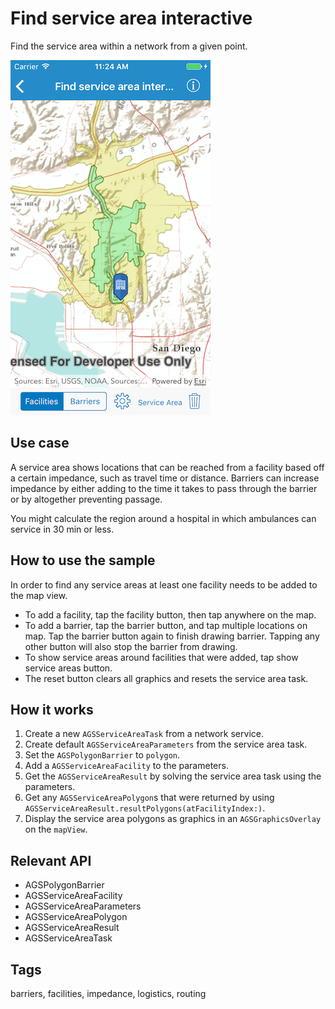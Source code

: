 # Find service area interactive

Find the service area within a network from a given point.

![Find service area interactive sample](find-service-area-interactive.png)

## Use case

A service area shows locations that can be reached from a facility based off a certain impedance, such as travel time or distance. Barriers can increase impedance by either adding to the time it takes to pass through the barrier or by altogether preventing passage.

You might calculate the region around a hospital in which ambulances can service in 30 min or less.

## How to use the sample

In order to find any service areas at least one facility needs to be added to the map view.

* To add a facility, tap the facility button, then tap anywhere on the map.
* To add a barrier, tap the barrier button, and tap multiple locations on map. Tap the barrier button again to finish drawing barrier. Tapping any other button will also stop the barrier from drawing.
* To show service areas around facilities that were added, tap show service areas button.
* The reset button clears all graphics and resets the service area task.

## How it works

1. Create a new `AGSServiceAreaTask` from a network service.
2. Create default `AGSServiceAreaParameters` from the service area task.
3. Set the `AGSPolygonBarrier` to `polygon`.
4. Add a `AGSServiceAreaFacility` to the parameters.
5. Get the `AGSServiceAreaResult` by solving the service area task using the parameters.
6. Get any `AGSServiceAreaPolygon`s that were returned by using `AGSServiceAreaResult.resultPolygons(atFacilityIndex:)`.
7. Display the service area polygons as graphics in an `AGSGraphicsOverlay` on the `mapView`.

## Relevant API

* AGSPolygonBarrier
* AGSServiceAreaFacility
* AGSServiceAreaParameters
* AGSServiceAreaPolygon
* AGSServiceAreaResult
* AGSServiceAreaTask

## Tags

barriers, facilities, impedance, logistics, routing
